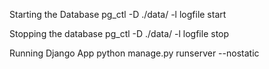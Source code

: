 Starting the Database
pg_ctl -D ./data/ -l logfile start

Stopping the database
pg_ctl -D ./data/ -l logfile stop


Running Django App
python manage.py runserver --nostatic
